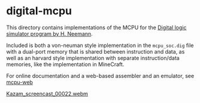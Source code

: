 # digital-mcpu

This directory contains implementations of the MCPU for the
[Digital logic simulator program by H. Neemann](https://github.com/hneemann/Digital).

Included is both a von-neuman style implementation in the `mcpu_soc.dig`
file with a dual-port memory that is shared between instruction and data,
as well as an harvard style implementation with separate instruction/data
memories, like the implementation in MineCraft.

For online documentation and a web-based assembler and an emulator, see
[mcpu-web](https://max1220.github.io/mcpu-web/)

[Kazam_screencast_00022.webm](https://github.com/user-attachments/assets/c2a96aa9-8074-4839-936f-4975a9d38fbd)
